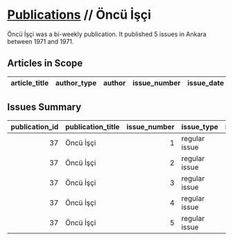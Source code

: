 # [Publications](firstlevel_publications.md) // Öncü İşçi

Öncü İşçi was a bi-weekly publication. It published 5 issues in Ankara between 1971 and 1971.

## Articles in Scope

| article_title   | author_type   | author   | issue_number   | issue_date   | pages   |
|-----------------|---------------|----------|----------------|--------------|---------|

## Issues Summary

|   publication_id | publication_title   |   issue_number | issue_type    |   issue_year |   issue_month |   issue_day |   printing_house_name |
|-----------------:|:--------------------|---------------:|:--------------|-------------:|--------------:|------------:|----------------------:|
|               37 | Öncü İşçi           |              1 | regular issue |         1971 |             2 |           5 |                   nan |
|               37 | Öncü İşçi           |              2 | regular issue |         1971 |             3 |           5 |                   nan |
|               37 | Öncü İşçi           |              3 | regular issue |         1971 |             3 |          20 |                   nan |
|               37 | Öncü İşçi           |              4 | regular issue |         1971 |             4 |           5 |                   nan |
|               37 | Öncü İşçi           |              5 | regular issue |         1971 |             4 |          20 |                   nan |